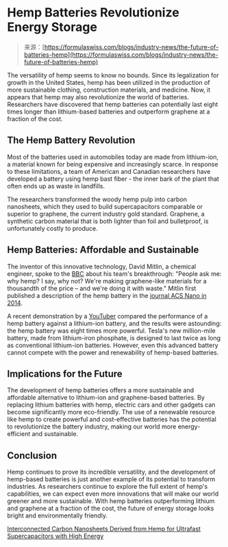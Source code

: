<!--yml
category: 未分类
date: 2024-05-27 14:33:36
-->

# Hemp Batteries Revolutionize Energy Storage

> 来源：[https://formulaswiss.com/blogs/industry-news/the-future-of-batteries-hemp](https://formulaswiss.com/blogs/industry-news/the-future-of-batteries-hemp)

The versatility of hemp seems to know no bounds. Since its legalization for growth in the United States, hemp has been utilized in the production of more sustainable clothing, construction materials, and medicine. Now, it appears that hemp may also revolutionize the world of batteries. Researchers have discovered that hemp batteries can potentially last eight times longer than lithium-based batteries and outperform graphene at a fraction of the cost.

## The Hemp Battery Revolution

Most of the batteries used in automobiles today are made from lithium-ion, a material known for being expensive and increasingly scarce. In response to these limitations, a team of American and Canadian researchers have developed a battery using hemp bast fiber - the inner bark of the plant that often ends up as waste in landfills.

The researchers transformed the woody hemp pulp into carbon nanosheets, which they used to build supercapacitors comparable or superior to graphene, the current industry gold standard. Graphene, a synthetic carbon material that is both lighter than foil and bulletproof, is unfortunately costly to produce.

## Hemp Batteries: Affordable and Sustainable

The inventor of this innovative technology, David Mitlin, a chemical engineer, spoke to the [BBC](https://www.bbc.com/news/science-environment-28770876) about his team's breakthrough: "People ask me: why hemp? I say, why not? We're making graphene-like materials for a thousandth of the price – and we're doing it with waste." Mitlin first published a description of the hemp battery in the [journal ACS Nano in 2014](http://pubs.acs.org/doi/abs/10.1021/nn400731g).

A recent demonstration by a [YouTuber](https://www.youtube.com/watch?v=UN32y8McS4s) compared the performance of a hemp battery against a lithium-ion battery, and the results were astounding: the hemp battery was eight times more powerful. Tesla's new million-mile battery, made from lithium-iron phosphate, is designed to last twice as long as conventional lithium-ion batteries. However, even this advanced battery cannot compete with the power and renewability of hemp-based batteries.

## Implications for the Future

The development of hemp batteries offers a more sustainable and affordable alternative to lithium-ion and graphene-based batteries. By replacing lithium batteries with hemp, electric cars and other gadgets can become significantly more eco-friendly. The use of a renewable resource like hemp to create powerful and cost-effective batteries has the potential to revolutionize the battery industry, making our world more energy-efficient and sustainable.

## Conclusion

Hemp continues to prove its incredible versatility, and the development of hemp-based batteries is just another example of its potential to transform industries. As researchers continue to explore the full extent of hemp's capabilities, we can expect even more innovations that will make our world greener and more sustainable. With hemp batteries outperforming lithium and graphene at a fraction of the cost, the future of energy storage looks bright and environmentally friendly.

[Interconnected Carbon Nanosheets Derived from Hemp for Ultrafast Supercapacitors with High Energy](https://pubs.acs.org/doi/abs/10.1021/nn400731g)